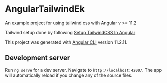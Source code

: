 # AngularTailwindEk

An example project for using tailwind css with Angular v >= 11.2

Tailwind setup done by following [Setup TailwindCSS In Angular](https://dev.to/angular/setup-tailwindcss-in-angular-the-easy-way-1i5l)

This project was generated with [Angular CLI](https://github.com/angular/angular-cli) version 11.2.11.

## Development server

Run `ng serve` for a dev server. Navigate to `http://localhost:4200/`. The app will automatically reload if you change any of the source files.
